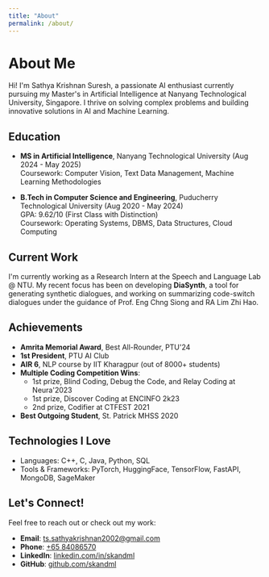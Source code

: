 ```yaml
---
title: "About"
permalink: /about/
---
```


# About Me

Hi! I'm Sathya Krishnan Suresh, a passionate AI enthusiast currently pursuing my Master's in Artificial Intelligence at Nanyang Technological University, Singapore. I thrive on solving complex problems and building innovative solutions in AI and Machine Learning.

## Education

- **MS in Artificial Intelligence**, Nanyang Technological University (Aug 2024 - May 2025)  
  Coursework: Computer Vision, Text Data Management, Machine Learning Methodologies

- **B.Tech in Computer Science and Engineering**, Puducherry Technological University (Aug 2020 - May 2024)  
  GPA: 9.62/10 (First Class with Distinction)  
  Coursework: Operating Systems, DBMS, Data Structures, Cloud Computing

## Current Work

I'm currently working as a Research Intern at the Speech and Language Lab @ NTU. My recent focus has been on developing **DiaSynth**, a tool for generating synthetic dialogues, and working on summarizing code-switch dialogues under the guidance of Prof. Eng Chng Siong and RA Lim Zhi Hao.

## Achievements

- **Amrita Memorial Award**, Best All-Rounder, PTU'24  
- **1st President**, PTU AI Club  
- **AIR 6**, NLP course by IIT Kharagpur (out of 8000+ students)  
- **Multiple Coding Competition Wins**:  
  - 1st prize, Blind Coding, Debug the Code, and Relay Coding at Neura'2023  
  - 1st prize, Discover Coding at ENCINFO 2k23  
  - 2nd prize, Codifier at CTFEST 2021  
- **Best Outgoing Student**, St. Patrick MHSS 2020

## Technologies I Love

- Languages: C++, C, Java, Python, SQL  
- Tools & Frameworks: PyTorch, HuggingFace, TensorFlow, FastAPI, MongoDB, SageMaker  

## Let's Connect!

Feel free to reach out or check out my work:  
- **Email**: [ts.sathyakrishnan2002@gmail.com](mailto:ts.sathyakrishnan2002@gmail.com)  
- **Phone**: [+65 84086570](tel:+6584086570)  
- **LinkedIn**: [linkedin.com/in/skandml](https://linkedin.com/in/skandml)  
- **GitHub**: [github.com/skandml](https://github.com/skandml)  